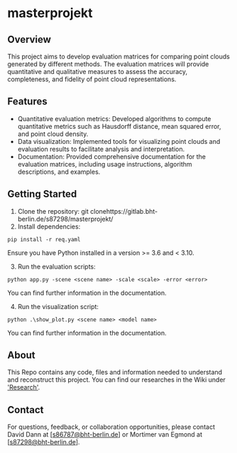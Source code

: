 # masterprojekt

## Overview
This project aims to develop evaluation matrices for comparing point clouds generated by different methods. The evaluation matrices will provide quantitative and qualitative measures to assess the accuracy, completeness, and fidelity of point cloud representations.

## Features
- Quantitative evaluation metrics: Developed algorithms to compute quantitative metrics such as Hausdorff distance, mean squared error, and point cloud density.
- Data visualization: Implemented tools for visualizing point clouds and evaluation results to facilitate analysis and interpretation.
- Documentation: Provided comprehensive documentation for the evaluation matrices, including usage instructions, algorithm descriptions, and examples.

## Getting Started
1. Clone the repository: git clonehttps://gitlab.bht-berlin.de/s87298/masterprojekt/
2. Install dependencies:

```pip install -r req.yaml```

Ensure you have Python installed in a version >= 3.6 and < 3.10.

3. Run the evaluation scripts: 

```python app.py -scene <scene name> -scale <scale> -error <error>```

You can find further information in the documentation.

4. Run the visualization script:

```python .\show_plot.py <scene name> <model name>```

You can find further information in the documentation.

## About 
This Repo contains any code, files and information needed to understand and reconstruct this project. 
You can find our researches in the Wiki under ['Research'](https://gitlab.bht-berlin.de/s87298/masterprojekt/-/wikis/Research).

## Contact
For questions, feedback, or collaboration opportunities, please contact David Dann at [s86787@bht-berlin.de] or Mortimer van Egmond at [s87298@bht-berlin.de].

